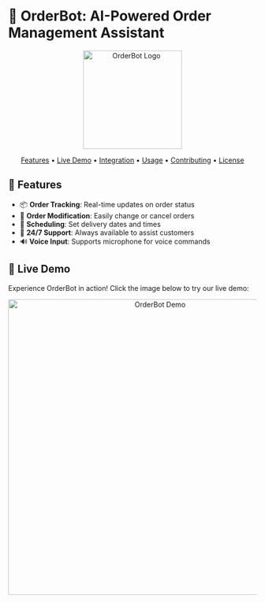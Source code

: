 # 🤖 OrderBot: AI-Powered Order Management Assistant

<p align="center">
  <img src="https://your-image-url.com/orderbot-logo.png" alt="OrderBot Logo" width="200"/>
</p>

<p align="center">
  <a href="#features">Features</a> •
  <a href="#demo">Live Demo</a> •
  <a href="#integration">Integration</a> •
  <a href="#usage">Usage</a> •
  <a href="#contributing">Contributing</a> •
  <a href="#license">License</a>
</p>

## 🌟 Features

- 📦 **Order Tracking**: Real-time updates on order status
- 🔄 **Order Modification**: Easily change or cancel orders
- 📅 **Scheduling**: Set delivery dates and times
- 💬 **24/7 Support**: Always available to assist customers
- 🔊 **Voice Input**: Supports microphone for voice commands

## 🎥 Live Demo

Experience OrderBot in action! Click the image below to try our live demo:

<p align="center">
  <a href="https://console.dialogflow.com/api-client/demo/embedded/ae36f2a4-ae1a-43d0-8dc9-e15f6251230a">
    <img src="https://github.com/ksani1/Customer-Service-Chatbot/blob/main/AI%20Automation%20News.jpeg" alt="OrderBot Demo" width="600"/>
  </a>
</p>
